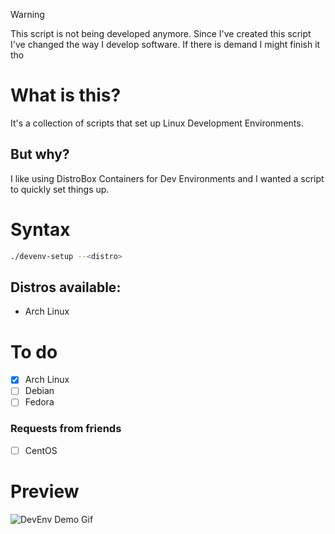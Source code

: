 >[!WARNING]
>This script is not being developed anymore. Since I've created this script I've changed the way I develop software. If there is demand I might finish it tho

# What is this?
It's a collection of scripts that set up Linux Development Environments.

## But why?
I like using DistroBox Containers for Dev Environments and I wanted a script to quickly set things up.

# Syntax
```bash
./devenv-setup --<distro>
```
## Distros available:
- Arch Linux

# To do
- [x] Arch Linux
- [ ] Debian
- [ ] Fedora

### Requests from friends
- [ ] CentOS

# Preview
![DevEnv Demo Gif](https://github.com/PolyCatDev/bash-factory/blob/main/DevEnv-Setup/media/dev-env-demo.gif)
